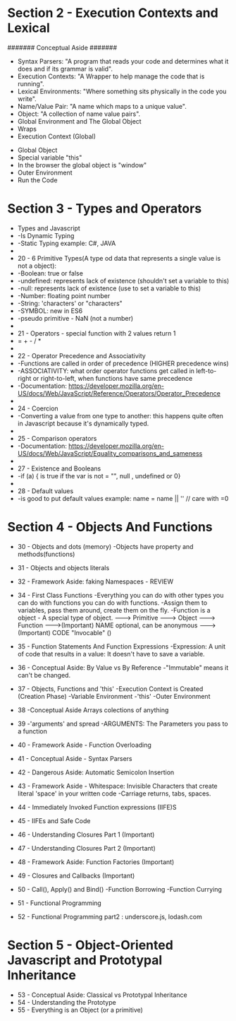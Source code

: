 # Section 2 - Execution Contexts and Lexical

####### Conceptual Aside #######

* Syntax Parsers: "A program that reads your code and determines what it does and if its grammar is valid".
* Execution Contexts: "A Wrapper to help manage the code that is running".
* Lexical Environments: "Where something sits physically in the code you write".
* Name/Value Pair: "A name which maps to a unique value".
* Object: "A collection of name value pairs".
* Global Environment and The Global Object
* Wraps
* Execution Context (Global)
 - Global Object
 - Special variable "this"
 - In the browser the global object is "window"
 - Outer Environment
 - Run the Code

# Section 3 - Types and Operators

 * Types and Javascript
 *  -Is Dynamic Typing
 *  -Static Typing example: C#, JAVA
 * 
 * 20 - 6 Primitive Types(A type od data that represents a single value is not a object):
 *  -Boolean: true or false
 *  -undefined: represents lack of existence (shouldn't set a variable to this)
 *  -null: represents lack of existence (use to set a variable to this)
 *  -Number: floating point number
 *  -String: 'characters' or "characters"
 *  -SYMBOL: new in ES6
 *  -pseudo primitive - NaN (not a number)
 * 
 * 21 - Operators  - special function with 2 values return 1
 *  = + - / *
 * 
 * 22 - Operator Precedence and Associativity
 *  -Functions are called in order of precedence (HIGHER precedence wins)
 *  -ASSOCIATIVITY: what order operator functions get called in left-to-right or right-to-left, when functions have     same precedence
 *  -Documentation: https://developer.mozilla.org/en-US/docs/Web/JavaScript/Reference/Operators/Operator_Precedence
 * 
 * 24 - Coercion
 *  -Converting a value from one type to another: this happens quite often in Javascript because it's dynamically typed.
 * 
 * 25 - Comparison operators 
 *  -Documentation: https://developer.mozilla.org/en-US/docs/Web/JavaScript/Equality_comparisons_and_sameness
 * 
 * 27 - Existence and Booleans
 *  -if (a) { is true if the var is not = "", null , undefined or 0}
 * 
 * 28 - Default values
 *  -is good to put default values example: name = name || '<Your default value>' // care with =0 
 
 # Section 4 - Objects And Functions

 * 30 - Objects and dots (memory)
    -Objects have property and methods(functions)

* 31 - Objects and objects literals
* 32 - Framework Aside: faking Namespaces - REVIEW

* 34 - First Class Functions 
     -Everything you can do with other types you can do with functions you can do with functions.
     -Assign them to variables, pass them around, create them on the fly.
     -Function is a object - A special type of object.
   ---> Primitive
   ---> Object
   ---> Function
   --->(Important) NAME optional, can be anonymous
   --->(Important) CODE "Invocable" ()
* 35 - Function Statements And Function Expressions
    -Expression: A unit of code that results in a value: It doesn't have to save a variable.

* 36 - Conceptual Aside: By Value vs By Reference
    -"Immutable" means it can't be changed.

* 37 - Objects, Functions and 'this'
    -Execution Context is Created (Creation Phase)
    -Variable Environment
    -'this'
    -Outer Environment

* 38 -Conceptual Aside Arrays colections of anything
* 39 -'arguments' and spread
     -ARGUMENTS: The Parameters you pass to a function

* 40 - Framework Aside - Function Overloading
* 41 - Conceptual Aside - Syntax Parsers
* 42 - Dangerous Aside: Automatic Semicolon Insertion
* 43 - Framework Aside - Whitespace: Invisible Characters that create literal 'space' in your written code 
      -Carriage returns, tabs, spaces.
* 44 - Immediately Invoked Function expressions (IIFE)S
* 45 - IIFEs and Safe Code
* 46 - Understanding Closures Part 1 (Important)
* 47 - Understanding Closures Part 2 (Important)
* 48 - Framework Aside: Function Factories (Important)
* 49 - Closures and Callbacks (Important)
* 50 - Call(), Apply() and Bind()
      -Function Borrowing 
      -Function Currying

* 51 - Functional Programming
* 52 - Functional Programming part2 : underscore.js, lodash.com

# Section 5 - Object-Oriented Javascript and Prototypal Inheritance

* 53 - Conceptual Aside: Classical vs Prototypal Inheritance
* 54 - Understanding the Prototype
* 55 - Everything is an Object (or a primitive)